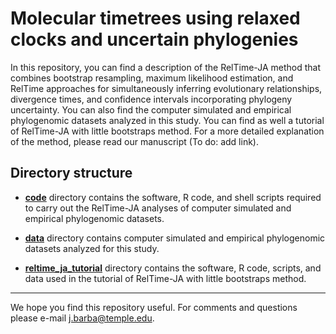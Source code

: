 # Molecular timetrees using relaxed clocks and uncertain phylogenies

In this repository, you can find a description of the RelTime-JA method that combines bootstrap resampling, maximum likelihood estimation, and RelTime approaches for simultaneously inferring evolutionary relationships, divergence times, and confidence intervals incorporating phylogeny uncertainty. You can also find the computer simulated and empirical phylogenomic datasets analyzed in this study. You can find as well a tutorial of RelTime-JA with little bootstraps method. For a more detailed explanation of the method, please read our manuscript (To do: add link).

## Directory structure

   * **<a href="https://github.com/josebarbamontoya/pu_dating/blob/0c2863b5a356046dec989dfb2b980504f6c39d9d/code/">code</a>** directory contains the software, R code, and shell scripts required to carry out the RelTime-JA analyses of computer simulated and empirical phylogenomic datasets.
   
   * **<a href="https://github.com/josebarbamontoya/pu_dating/blob/0c2863b5a356046dec989dfb2b980504f6c39d9d/data/">data</a>** directory contains computer simulated and empirical phylogenomic datasets analyzed for this study.
   
   * **<a href="https://github.com/josebarbamontoya/pu_dating/blob/0c2863b5a356046dec989dfb2b980504f6c39d9d/reltime_ja_tutorial/">reltime_ja_tutorial</a>** directory contains the software, R code, scripts, and data used in the tutorial of RelTime-JA with little bootstraps method.

---
We hope you find this repository useful. For comments and questions please e-mail j.barba@temple.edu.

